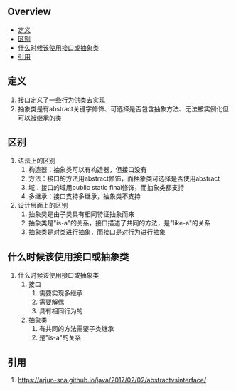 ## Overview

- [定义](#定义)
- [区别](#区别)
- [什么时候该使用接口或抽象类](#什么时候该使用接口或抽象类)
- [引用](#引用)

## 定义

1. 接口定义了一些行为供类去实现
2. 抽象类是有abstract关键字修饰、可选择是否包含抽象方法、无法被实例化但可以被继承的类

## 区别

1. 语法上的区别
   1. 构造器：抽象类可以有构造器，但接口没有
   2. 方法：接口的方法用abstract修饰，而抽象类可选择是否使用abstract
   3. 域：接口的域用public static final修饰，而抽象类都支持
   4. 多继承：接口支持多继承，抽象类不支持
2. 设计层面上的区别
   1. 抽象类是由子类具有相同特征抽象而来
   2. 抽象类是"is-a"的关系，接口描述了共同的方法，是"like-a"的关系
   3. 抽象类是对类进行抽象，而接口是对行为进行抽象

## 什么时候该使用接口或抽象类

1. 什么时候该使用接口或抽象类
   1. 接口
      1. 需要实现多继承
      2. 需要解偶
      3. 具有相同行为的
   2. 抽象类
      1. 有共同的方法需要子类继承
      2. 是"is-a"的关系

## 引用

1. https://arjun-sna.github.io/java/2017/02/02/abstractvsinterface/